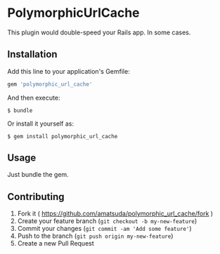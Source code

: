 # PolymorphicUrlCache

This plugin would double-speed your Rails app. In some cases.

## Installation

Add this line to your application's Gemfile:

```ruby
gem 'polymorphic_url_cache'
```

And then execute:

    $ bundle

Or install it yourself as:

    $ gem install polymorphic_url_cache

## Usage

Just bundle the gem.

## Contributing

1. Fork it ( https://github.com/amatsuda/polymorphic_url_cache/fork )
2. Create your feature branch (`git checkout -b my-new-feature`)
3. Commit your changes (`git commit -am 'Add some feature'`)
4. Push to the branch (`git push origin my-new-feature`)
5. Create a new Pull Request

